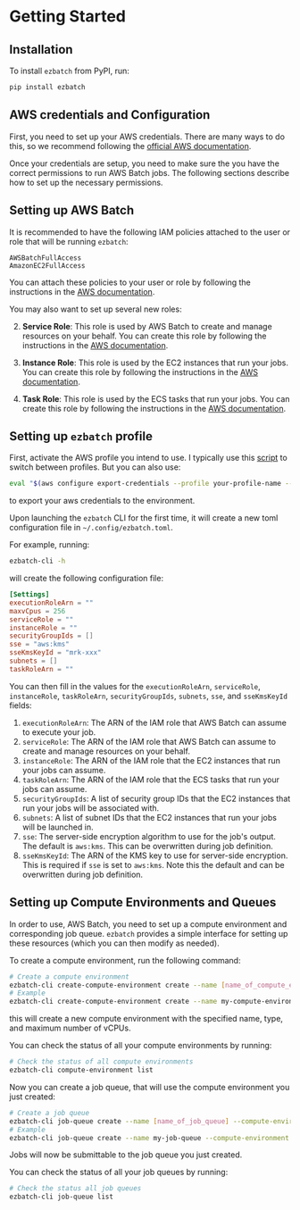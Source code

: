 # Getting Started

## Installation

To install `ezbatch` from PyPI, run:

```bash
pip install ezbatch
```

## AWS credentials and Configuration

First, you need to set up your AWS credentials. There are many ways to do this, so we recommend following the
[official AWS documentation](https://docs.aws.amazon.com/cli/latest/userguide/cli-configure-files.html).

Once your credentials are setup, you need to make sure the you have the correct permissions to run AWS Batch jobs.
The following sections describe how to set up the necessary permissions.

## Setting up AWS Batch

It is recommended to have the following IAM policies attached to the user or role that will be running `ezbatch`:

```
AWSBatchFullAccess
AmazonEC2FullAccess
```

You can attach these policies to your user or role by following the instructions in the
[AWS documentation](https://docs.aws.amazon.com/IAM/latest/UserGuide/access_policies_manage-attach-detach.html).

You may also want to set up several new roles:

2. **Service Role**: This role is used by AWS Batch to create and manage resources on your behalf. You can create this
    role by following the instructions in the
    [AWS documentation](https://docs.aws.amazon.com/batch/latest/userguide/service_IAM_role.html).

3. **Instance Role**: This role is used by the EC2 instances that run your jobs. You can create this role by following
    the instructions in the
    [AWS documentation](https://docs.aws.amazon.com/batch/latest/userguide/instance_IAM_role.html).

4. **Task Role**: This role is used by the ECS tasks that run your jobs. You can create this role by following the
    instructions in the
    [AWS documentation](https://docs.aws.amazon.com/batch/latest/userguide/execution-IAM-role.html).

## Setting up `ezbatch` profile

First, activate the AWS profile you intend to use. I typically use this
[script](https://gist.github.com/vanandrew/c1952546961a47b8f51c461daba980cb) to switch between profiles.
But you can also use:

```bash
eval "$(aws configure export-credentials --profile your-profile-name --format env)"
```

to export your aws credentials to the environment. 

Upon launching the `ezbatch` CLI for the first time, it will create a new toml configuration file in 
`~/.config/ezbatch.toml`.

For example, running:

```bash
ezbatch-cli -h
```

will create the following configuration file:

```toml
[Settings]
executionRoleArn = ""
maxvCpus = 256
serviceRole = ""
instanceRole = ""
securityGroupIds = []
sse = "aws:kms"
sseKmsKeyId = "mrk-xxx"
subnets = []
taskRoleArn = ""
```

You can then fill in the values for the `executionRoleArn`, `serviceRole`, `instanceRole`, `taskRoleArn`,
`securityGroupIds`, `subnets`, `sse`, and `sseKmsKeyId` fields:

1. `executionRoleArn`: The ARN of the IAM role that AWS Batch can assume to execute your job.
2. `serviceRole`: The ARN of the IAM role that AWS Batch can assume to create and manage resources on your behalf.
3. `instanceRole`: The ARN of the IAM role that the EC2 instances that run your jobs can assume.
4. `taskRoleArn`: The ARN of the IAM role that the ECS tasks that run your jobs can assume.
5. `securityGroupIds`: A list of security group IDs that the EC2 instances that run your jobs will be associated with.
6. `subnets`: A list of subnet IDs that the EC2 instances that run your jobs will be launched in.
7. `sse`: The server-side encryption algorithm to use for the job's output. The default is `aws:kms`. This can be
overwritten during job definition.
8. `sseKmsKeyId`: The ARN of the KMS key to use for server-side encryption.
This is required if `sse` is set to `aws:kms`. Note this the default and can be overwritten during job definition.

## Setting up Compute Environments and Queues

In order to use, AWS Batch, you need to set up a compute environment and corresponding job queue. `ezbatch` provides
a simple interface for setting up these resources (which you can then modify as needed).

To create a compute environment, run the following command:

```bash
# Create a compute environment
ezbatch-cli create-compute-environment create --name [name_of_compute_environment] --type [EC2/Fargate] --maxvCpus [num_cpus]
# Example
ezbatch-cli create-compute-environment create --name my-compute-environment --type EC2 --maxvCpus 256
```

this will create a new compute environment with the specified name, type, and maximum number of vCPUs.

You can check the status of all your compute environments by running:

```bash
# Check the status of all compute environments
ezbatch-cli compute-environment list
```

Now you can create a job queue, that will use the compute environment you just created:

```bash
# Create a job queue
ezbatch-cli job-queue create --name [name_of_job_queue] --compute-environment [name_of_compute_environment]
# Example
ezbatch-cli job-queue create --name my-job-queue --compute-environment my-compute-environment
```

Jobs will now be submittable to the job queue you just created.

You can check the status of all your job queues by running:

```bash
# Check the status all job queues
ezbatch-cli job-queue list
```
